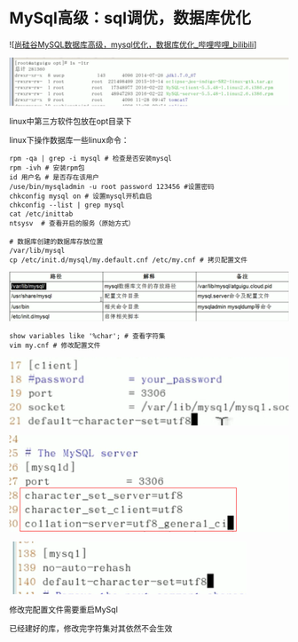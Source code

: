 # MySql高级：sql调优，数据库优化

![[尚硅谷MySQL数据库高级，mysql优化，数据库优化_哔哩哔哩_bilibili](https://www.bilibili.com/video/BV1KW411u7vy?p=3&spm_id_from=pageDriver)]

![image-20211111131348455](image/image-20211111131348455.png)

linux中第三方软件包放在opt目录下

linux下操作数据库一些linux命令：

```shell
rpm -qa | grep -i mysql # 检查是否安装mysql
rpm -ivh # 安装rpm包
id 用户名 # 是否存在该用户
/use/bin/mysqladmin -u root password 123456 #设置密码
chkconfig mysql on # 设置mysql开机自启
chkconfig --list | grep mysql
cat /etc/inittab
ntsysv  # 查看开启的服务（原始方式）

# 数据库创建的数据库存放位置
/var/lib/mysql
cp /etc/init.d/mysql/my.default.cnf /etc/my.cnf # 拷贝配置文件
```

![image-20211111133213725](image/image-20211111133213725.png)

```shell
show variables like '%char'; # 查看字符集
vim my.cnf # 修改配置文件
```

![image-20211111134151168](image/image-20211111134151168.png)

![image-20211111134258392](image/image-20211111134258392.png)

![image-20211111134337035](image/image-20211111134337035.png)

修改完配置文件需要重启MySql

已经建好的库，修改完字符集对其依然不会生效

